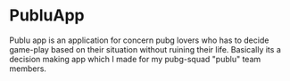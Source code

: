 # PubluApp
Publu app is an application for concern pubg lovers who has to decide game-play based on their situation without ruining their life. Basically its a decision making app which I made for my pubg-squad "publu" team members.
